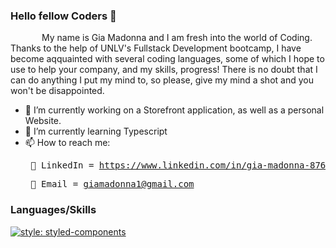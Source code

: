 <link rel="stylesheet" href="https://cdn.jsdelivr.net/gh/devicons/devicon@v2.15.1/devicon.min.css">

### Hello fellow Coders 👋
<p style ="text-indent: 50px;">
    My name is Gia Madonna and I am fresh into the world of Coding. Thanks to the help of UNLV's Fullstack Development bootcamp, I have become aqquainted with several coding languages, some of which I hope to use to help your company, and my skills, progress! There is no doubt that I can do anything I put my mind to, so please, give my mind a shot and you won't be disappointed. 
</p>


- 🔭 I’m currently working on a Storefront application, as well as a personal Website. 
- 🌱 I’m currently learning Typescript
- 📫 How to reach me:
     <br>  <pre>  🔌 LinkedIn = https://www.linkedin.com/in/gia-madonna-8765b81b5/ </pre>
       <pre> 📝 Email = giamadonna1@gmail.com


### Languages/Skills
[![style: styled-components](https://img.shields.io/badge/style-%F0%9F%92%85%20styled--components-orange.svg?colorB=daa357&colorA=db748e)](https://github.com/styled-components/styled-components)
<i class="devicon-bash-plain colored"></i>

